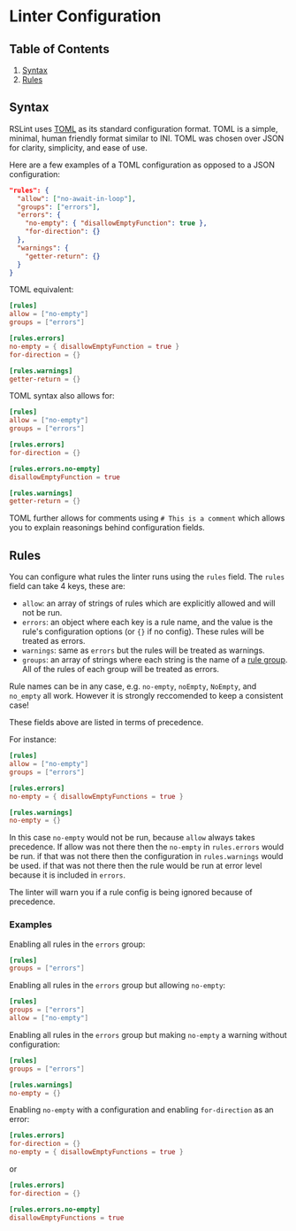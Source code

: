 # Linter Configuration 

## Table of Contents 

1. [Syntax](##Syntax)
2. [Rules](##Rules)

## Syntax

RSLint uses [TOML](https://toml.io/en/) as its standard configuration format. TOML is a simple, minimal, human friendly format similar to INI. 
TOML was chosen over JSON for clarity, simplicity, and ease of use. 

Here are a few examples of a TOML configuration as opposed to a JSON configuration:

```json
"rules": {
  "allow": ["no-await-in-loop"],
  "groups": ["errors"],
  "errors": {
    "no-empty": { "disallowEmptyFunction": true },
    "for-direction": {}
  },
  "warnings": {
    "getter-return": {}
  }
}
```

TOML equivalent: 

```toml
[rules]
allow = ["no-empty"]
groups = ["errors"]

[rules.errors]
no-empty = { disallowEmptyFunction = true }
for-direction = {}

[rules.warnings]
getter-return = {}
```

TOML syntax also allows for: 

```toml
[rules]
allow = ["no-empty"]
groups = ["errors"]

[rules.errors]
for-direction = {}

[rules.errors.no-empty]
disallowEmptyFunction = true

[rules.warnings]
getter-return = {}
```

TOML further allows for comments using `# This is a comment` which allows you to explain reasonings behind
configuration fields. 

## Rules 

You can configure what rules the linter runs using the `rules` field. 
The `rules` field can take 4 keys, these are:

- `allow`: an array of strings of rules which are explicitly allowed and will not be run. 
- `errors`: an object where each key is a rule name, and the value is the rule's configuration options (or `{}` if no config). These rules will be treated as errors.
- `warnings`: same as `errors` but the rules will be treated as warnings.
- `groups`: an array of strings where each string is the name of a [rule group](./rules). All of the rules of each group will be treated as errors.

Rule names can be in any case, e.g. `no-empty`, `noEmpty`, `NoEmpty`, and `no_empty` all work. However it is strongly reccomended to keep a consistent case!

These fields above are listed in terms of precedence. 

For instance: 

```toml
[rules]
allow = ["no-empty"]
groups = ["errors"]

[rules.errors]
no-empty = { disallowEmptyFunctions = true }

[rules.warnings]
no-empty = {}
```

In this case `no-empty` would not be run, because `allow` always takes precedence. If allow was not there then the `no-empty` in `rules.errors` would
be run. if that was not there then the configuration in `rules.warnings` would be used. if that was not there then the rule would be run at error level because it is included in `errors`.

The linter will warn you if a rule config is being ignored because of precedence. 

### Examples 

Enabling all rules in the `errors` group: 

```toml
[rules]
groups = ["errors"]
```

Enabling all rules in the `errors` group but allowing `no-empty`:

```toml
[rules]
groups = ["errors"]
allow = ["no-empty"]
```

Enabling all rules in the `errors` group but making `no-empty` a warning without configuration:

```toml
[rules]
groups = ["errors"]

[rules.warnings]
no-empty = {}
```

Enabling `no-empty` with a configuration and enabling `for-direction` as an error:

```toml
[rules.errors]
for-direction = {}
no-empty = { disallowEmptyFunctions = true }
```

or 

```toml
[rules.errors]
for-direction = {}

[rules.errors.no-empty]
disallowEmptyFunctions = true
```
